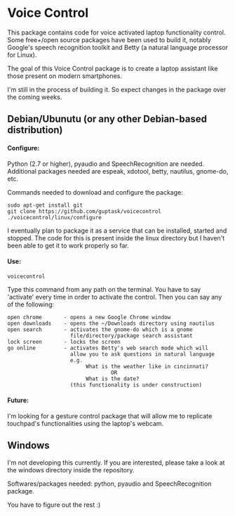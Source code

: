 # Voice Control

This package contains code for voice activated laptop functionality control. Some 
free+/open source packages have been used to build it, notably Google's speech 
recognition toolkit and Betty (a natural language processor for Linux).

The goal of this Voice Control package is to create a laptop assistant like those 
present on modern smartphones.

I'm still in the process of building it. So expect changes in the package over 
the coming weeks.


## Debian/Ubunutu (or any other Debian-based distribution)

#### Configure:

Python (2.7 or higher), pyaudio and SpeechRecognition are needed.
Additional packages needed are espeak, xdotool, betty, nautilus, gnome-do, etc.

Commands needed to download and configure the package:

    sudo apt-get install git
    git clone https://github.com/guptask/voicecontrol
    ./voicecontrol/linux/configure

I  eventually plan to package it as a service that can be installed, started and 
stopped. The code for this is present inside the linux directory but I haven't been 
able to get it to work properly so far.

#### Use:

    voicecontrol

Type this command from any path on the terminal. You have to say 'activate' every 
time  in order to activate the control. Then you can say any of the following:

    open chrome       - opens a new Google Chrome window
    open downloads    - opens the ~/Downloads directory using nautilus
    open search       - activates the gnome-do which is a gnome 
                        file/directory/package search assistant
    lock screen       - locks the screen
    go online         - activates Betty's web search mode which will 
                        allow you to ask questions in natural language
                        e.g.
                             What is the weather like in cincinnati? 
                                     OR
                             What is the date?
                        (this functionality is under construction)
                        
#### Future:

I'm looking for a gesture control package that will allow me to replicate touchpad's 
functionalities using the laptop's webcam.


## Windows

I'm not developing this currently. If you are interested, please take a look 
at the windows directory inside the repository.

Softwares/packages needed: python, pyaudio and SpeechRecognition package.

You have to figure out the rest :)

